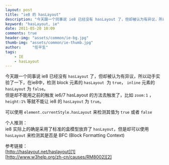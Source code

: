 ```yaml
---
layout: post
title: "ie8 的 hasLayout"
description: "今天跟一个同事说 ie8 已经没有 hasLayout 了，但却被认为有异议，所以动手实验了一下"
keyword: "hasLayout, ie"
date: 2011-05-20 10:09
comments: true
header-img: "assets/common/ie-bg.jpg"
thumb-img: "assets/common/ie-thumb.jpg"
author:     "任平生"
tags:
    - IE
    - hasLayout
---
```



今天跟一个同事说 ie8 已经没有 `hasLayout` 了，但却被认为有异议，所以动手实验了一下，在ie8中，检测 block 元素的 `hasLayout`  为 `true`， `inline` 元素的 `hasLayout` 为 `false`。  
但是却不能用之前的触发 ie6/7 hasLayout 的方法去触发了，比如 `zoom:1` ， `height:1%` 等就不能让 ie8 的 `hasLayout` 为 `true`。  
  
可以使用 `element.currentStyle.hasLayout` 来检测其值为 `true` 或者 `false` 
  
个人推测：  
ie8 实际上的确是采用了标准的盒模型放弃了 `hasLayout`，但是却可以使用 `hasLayout` 来检测其是否是 BFC (Block Formatting Context)  
  
参考链接：  
[http://haslayout.net/haslayout][1]  
[http://www.w3help.org/zh-cn/causes/RM8002][2]



[1]: http://haslayout.net/haslayout
[2]: http://www.w3help.org/zh-cn/causes/RM8002